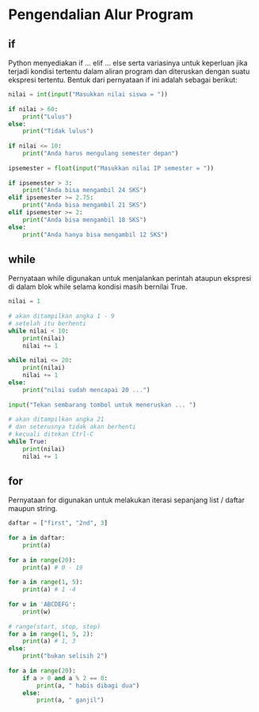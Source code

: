 # Pengendalian Alur Program

## if 

Python menyediakan if … elif … else serta variasinya untuk keperluan jika terjadi kondisi tertentu dalam aliran program dan diteruskan dengan suatu ekspresi tertentu. Bentuk dari pernyataan if ini adalah sebagai berikut:

```python
nilai = int(input("Masukkan nilai siswa = "))
 
if nilai > 60:
    print("Lulus")
else:
    print("Tidak lulus")
 
if nilai <= 10:
    print("Anda harus mengulang semester depan")
 
ipsemester = float(input("Masukkan nilai IP semester = "))
 
if ipsemester > 3:
    print("Anda bisa mengambil 24 SKS")
elif ipsemester >= 2.75:
    print("Anda bisa mengambil 21 SKS")
elif ipsemester >= 2:
    print("Anda bisa mengambil 18 SKS")
else:
    print("Anda hanya bisa mengambil 12 SKS")
```

## while

Pernyataan while digunakan untuk menjalankan perintah ataupun ekspresi di dalam blok while selama kondisi masih bernilai True.

```python
nilai = 1
 
# akan ditampilkan angka 1 - 9 
# setelah itu berhenti
while nilai < 10:
    print(nilai)
    nilai += 1
 
while nilai <= 20:
    print(nilai)
    nilai += 1
else:
    print("nilai sudah mencapai 20 ...")
 
input("Tekan sembarang tombol untuk meneruskan ... ")
 
# akan ditampilkan angka 21
# dan seterusnya tidak akan berhenti
# kecuali ditekan Ctrl-C
while True:
    print(nilai)
    nilai += 1
 ```

## for

Pernyataan for digunakan untuk melakukan iterasi sepanjang list / daftar maupun string.

```python 
daftar = ["first", "2nd", 3]
 
for a in daftar:
    print(a)
 
for a in range(20):
    print(a) # 0 - 19
 
for a in range(1, 5):
    print(a) # 1 -4
 
for w in 'ABCDEFG':
    print(w)
 
# range(start, stop, step)
for a in range(1, 5, 2):
    print(a) # 1, 3
else:
    print("bukan selisih 2")
 
for a in range(20):
    if a > 0 and a % 2 == 0:
        print(a, " habis dibagi dua")
    else:
        print(a, " ganjil")
```

